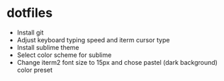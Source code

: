 # dotfiles

- Install git
- Adjust keyboard typing speed and iterm cursor type
- Install sublime theme
- Select color scheme for sublime
- Change iterm2 font size to 15px and chose pastel (dark background) color preset
